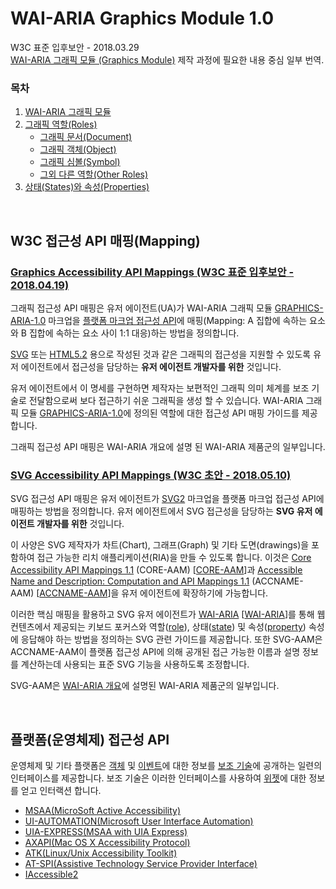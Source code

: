 # WAI-ARIA Graphics Module 1.0

W3C 표준 입후보안 - 2018.03.29<br>
[WAI-ARIA 그래픽 모듈 (Graphics Module)](https://www.w3.org/TR/graphics-aria-1.0/) 제작 과정에 필요한 내용 중심 일부 번역.

### 목차

1. [WAI-ARIA 그래픽 모듈](https://github.com/yamoo9/graphics-aria/wiki)
1. [그래픽 역할(Roles)](https://github.com/yamoo9/graphics-aria/wiki/%EA%B7%B8%EB%9E%98%ED%94%BD-%EC%97%AD%ED%95%A0-(Graphics-Roles))
    - [그래픽 문서(Document)](https://github.com/yamoo9/graphics-aria/wiki/%EA%B7%B8%EB%9E%98%ED%94%BD-%EB%AC%B8%EC%84%9C-(graphics-document)-%EC%97%AD%ED%95%A0)
    - [그래픽 객체(Object)](https://github.com/yamoo9/graphics-aria/wiki/%EA%B7%B8%EB%9E%98%ED%94%BD-%EA%B0%9D%EC%B2%B4(Graphic-Object)-%EC%97%AD%ED%95%A0)
    - [그래픽 심볼(Symbol)](https://github.com/yamoo9/graphics-aria/wiki/%EA%B7%B8%EB%9E%98%ED%94%BD-%EC%8B%AC%EB%B3%BC(Graphic-Symbol)-%EC%97%AD%ED%95%A0)
    - [그외 다른 역할(Other Roles)](https://github.com/yamoo9/graphics-aria/wiki/%EA%B7%B8%EC%99%B8-%EB%8B%A4%EB%A5%B8-%EC%97%AD%ED%95%A0(Other-Roles))
1. [상태(States)와 속성(Properties)](https://github.com/yamoo9/graphics-aria/wiki/%EC%83%81%ED%83%9C(States)%EC%99%80-%EC%86%8D%EC%84%B1(Properties))

<br>

## W3C 접근성 API 매핑(Mapping)

### [Graphics Accessibility API Mappings (W3C 표준 입후보안 - 2018.04.19)](https://www.w3.org/TR/graphics-aam-1.0/)

그래픽 접근성 API 매핑은 유저 에이전트(UA)가 WAI-ARIA 그래픽 모듈 [GRAPHICS-ARIA-1.0](https://www.w3.org/TR/graphics-aria-1.0/) 마크업을 [플랫폼 마크업 접근성 API](https://www.w3.org/TR/svg-aam-1.0/#dfn-accessibility-api)에 매핑(Mapping: A 집합에 속하는 요소와 B 집합에 속하는 요소 사이 1:1 대응)하는 방법을 정의합니다.

[SVG](https://www.w3.org/TR/graphics-aam-1.0/#bib-SVG) 또는 [HTML5.2](https://www.w3.org/TR/graphics-aam-1.0/#bib-HTML52) 용으로 작성된 것과 같은 그래픽의 접근성을 지원할 수 있도록 유저 에이전트에서 접근성을 담당하는 **유저 에이전트 개발자를 위한** 것입니다.

유저 에이전트에서 이 명세를 구현하면 제작자는 보편적인 그래픽 의미 체계를 보조 기술로 전달함으로써 보다 접근하기 쉬운 그래픽을 생성 할 수 있습니다. WAI-ARIA 그래픽 모듈 [GRAPHICS-ARIA-1.0](https://www.w3.org/TR/graphics-aria-1.0/)에 정의된 역할에 대한 접근성 API 매핑 가이드를 제공합니다.

그래픽 접근성 API 매핑은 WAI-ARIA 개요에 설명 된 WAI-ARIA 제품군의 일부입니다.

### [SVG Accessibility API Mappings (W3C 초안 - 2018.05.10)](https://www.w3.org/TR/svg-aam-1.0/)

SVG 접근성 API 매핑은 유저 에이전트가 [SVG2](https://www.w3.org/TR/svg-aam-1.0/#bib-SVG2) 마크업을 플랫폼 마크업 접근성 API에 매핑하는 방법을 정의합니다. 유저 에이전트에서 SVG 접근성을 담당하는 **SVG 유저 에이전트 개발자를 위한** 것입니다.

이 사양은 SVG 제작자가 차트(Chart), 그래프(Graph) 및 기타 도면(drawings)을 포함하여 접근 가능한 리치 애플리케이션(RIA)을 만들 수 있도록 합니다. 이것은 [Core Accessibility API Mappings 1.1](http://www.w3.org/TR/core-aam-1.1/) (CORE-AAM) [[CORE-AAM](https://www.w3.org/TR/svg-aam-1.0/#bib-CORE-AAM)]과 [Accessible Name and Description: Computation and API Mappings 1.1](http://www.w3.org/TR/accname-1.1/) (ACCNAME-AAM) [[ACCNAME-AAM](https://www.w3.org/TR/svg-aam-1.0/#bib-ACCNAME-AAM)]을 유저 에이전트에 확장하기에 가능합니다.

이러한 핵심 매핑을 활용하고 SVG 유저 에이전트가 [WAI-ARIA](http://www.w3.org/TR/wai-aria-1.1/) [[WAI-ARIA](https://www.w3.org/TR/svg-aam-1.0/#bib-WAI-ARIA)]를 통해 웹 컨텐츠에서 제공되는 키보드 포커스와 역할([role](https://www.w3.org/TR/svg-aam-1.0/#dfn-role)), 상태([state](https://www.w3.org/TR/svg-aam-1.0/#dfn-state)) 및 속성([property](https://www.w3.org/TR/svg-aam-1.0/#dfn-property)) 속성에 응답해야 하는 방법을 정의하는 SVG 관련 가이드를 제공합니다. 또한 SVG-AAM은 ACCNAME-AAM이 플랫폼 접근성 API에 의해 공개된 접근 가능한 이름과 설명 정보를 계산하는데 사용되는 표준 SVG 기능을 사용하도록 조정합니다.

SVG-AAM은 [WAI-ARIA 개요](http://www.w3.org/WAI/intro/aria.php)에 설명된 WAI-ARIA 제품군의 일부입니다.

<br>

## 플랫폼(운영체제) 접근성 API

운영체제 및 기타 플랫폼은 [객체](https://www.w3.org/TR/graphics-aam-1.0/#dfn-object) 및 [이벤트](https://www.w3.org/TR/graphics-aam-1.0/#dfn-event)에 대한 정보를 [보조 기술](https://www.w3.org/TR/graphics-aam-1.0/#dfn-assistive-technology)에 공개하는 일련의 인터페이스를 제공합니다. 보조 기술은 이러한 인터페이스를 사용하여 [위젯](https://www.w3.org/TR/graphics-aam-1.0/#dfn-widget)에 대한 정보를 얻고 인터랙션 합니다.

- [MSAA(MicroSoft Active Accessibility)](https://msdn.microsoft.com/en-us/library/ms697270(VS.85).aspx)
- [UI-AUTOMATION(Microsoft User Interface Automation)](https://msdn.microsoft.com/en-us/library/ee684013%28VS.85%29.aspx)
- [UIA-EXPRESS(MSAA with UIA Express)](https://msdn.microsoft.com/en-us/library/windows/desktop/dd561898(v=vs.85).aspx)
- [AXAPI(Mac OS X Accessibility Protocol)](https://developer.apple.com/documentation/appkit/accessibility/nsaccessibility)
- [ATK(Linux/Unix Accessibility Toolkit)](https://developer.gnome.org/atk/unstable/)
- [AT-SPI(Assistive Technology Service Provider Interface)](https://developer.gnome.org/libatspi/stable/)
- [IAccessible2](https://wiki.linuxfoundation.org/accessibility/iaccessible2/start)
